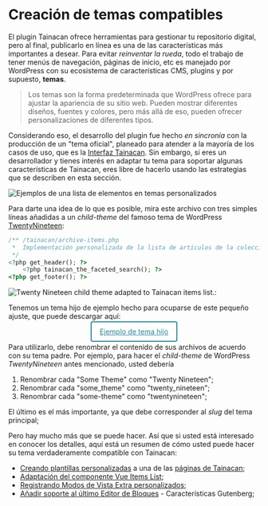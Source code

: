 # Creación de temas compatibles

El plugin Tainacan ofrece herramientas para gestionar tu repositorio digital, pero al final, publicarlo en línea es una de las características más importantes a desear. Para evitar _reinventar la rueda_, todo el trabajo de tener menús de navegación, páginas de inicio, etc es manejado por WordPress con su ecosistema de características CMS, plugins y por supuesto, **temas**.

> Los temas son la forma predeterminada que WordPress ofrece para ajustar la apariencia de su sitio web. Pueden mostrar diferentes diseños, fuentes y colores, pero más allá de eso, pueden ofrecer personalizaciones de diferentes tipos.

Considerando eso, el desarrollo del plugin fue hecho _en sincronía_ con la producción de un "tema oficial", planeado para atender a la mayoría de los casos de uso, que es la [Interfaz Tainacan](https://wordpress.org/themes/tainacan-interface/). Sin embargo, si eres un desarrollador y tienes interés en adaptar tu tema para soportar algunas características de Tainacan, eres libre de hacerlo usando las estrategias que se describen en esta sección.

![Ejemplos de una lista de elementos en temas personalizados](/_assets/creating-compatible-themes.png)

Para darte una idea de lo que es posible, mira este archivo con tres simples líneas añadidas a un _child-theme_ del famoso tema de WordPress [TwentyNineteen](https://wordpress.org/themes/twentynineteen/ ":ignore"):

```php
/** /tainacan/archive-items.php
 *  Implementación personalizada de la lista de artículos de la colección Tainacan
 */
<?php get_header(); ?>
    <?php tainacan_the_faceted_search(); ?>
<?php get_footer(); ?>
```

![Twenty Nineteen child theme adapted to Tainacan items list.](/_assets/creating-compatible-themes-2.png):

Tenemos un tema hijo de ejemplo hecho para ocuparse de este pequeño ajuste, que puede descargar aquí:

<div style="width: 100%; text-align: center;">
    <a style="margin: 4px; padding: 10px 16px; color: #298596; border: 2px solid #298596; border-radius: 4px;" href="https://github.com/tainacan/tainacan-wiki/raw/master/dev/_assets/some-theme-child.zip">
        Ejemplo de tema hijo
    </a>
</div>

Para utilizarlo, debe renombrar el contenido de sus archivos de acuerdo con su tema padre. Por ejemplo, para hacer el _child-theme_ de WordPress _TwentyNineteen_ antes mencionado, usted debería

1. Renombrar cada "Some Theme" como "Twenty Nineteen";
2. Renombrar cada "some_theme" como "twenty_nineteen";
3. Renombrar cada "some-theme" como "twentynineteen";

El último es el más importante, ya que debe corresponder al _slug_ del tema principal;

Pero hay mucho más que se puede hacer. Así que si usted está interesado en conocer los detalles, aquí está un resumen de cómo usted puede hacer su tema verdaderamente compatible con Tainacan:

- [Creando plantillas personalizadas](/es-mx/dev/custom-templates.md) a una de las [páginas de Tainacan](/es-mx/tainacan-pages.md);
- [Adaptación del componente Vue Items List](/es-mx/dev/the-vue-items-list-component.md);
- [Registrando Modos de Vista Extra personalizados](/es-mx/dev/extra-view-modes.md);
- [Añadir soporte al último Editor de Bloques](/es-mx/dev/theme-gutenberg-support.md) - Características Gutenberg;
